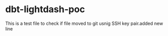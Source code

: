 # dbt-lightdash-poc
This is a test file to check if file moved to git usnig SSH key pair.added new line
